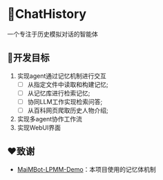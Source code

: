 # 🏯ChatHistory
一个专注于历史模拟对话的智能体
## 🎯开发目标
1. 实现agent通过记忆机制进行交互
    - [ ] 从指定文件中读取和构建记忆;
    - [ ] 从记忆库进行检索记忆;
    - [ ] 协同LLM工作实现检索问答;
    - [ ] 从百科网页爬取历史人物介绍;
2. 实现多agent协作工作流
3. 实现WebUI界面
## ❤️致谢
- [MaiMBot-LPMM-Demo](https://github.com/MaiM-with-u/MaiMBot-LPMM)：本项目使用的记忆体机制